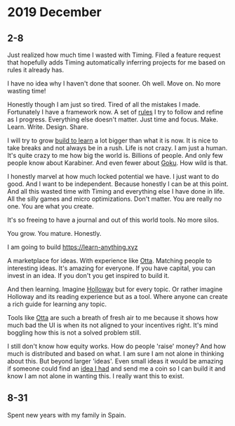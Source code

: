 # 2019 December

## 2-8

Just realized how much time I wasted with Timing. Filed a feature request that hopefully adds Timing automatically inferring projects for me based on rules it already has.

I have no idea why I haven't done that sooner. Oh well. Move on. No more wasting time!

Honestly though I am just so tired. Tired of all the mistakes I made. Fortunately I have a framework now. A set of [rules](../../focusing/rules.md) I try to follow and refine as I progress. Everything else doesn't matter. Just time and focus. Make. Learn. Write. Design. Share.

I will try to grow [build to learn](https://github.com/nikitavoloboev/build-to-learn) a lot bigger than what it is now. It is nice to take breaks and not always be in a rush. Life is not crazy. I am just a human. It's quite crazy to me how big the world is. Billions of people. And only few people know about Karabiner. And even fewer about [Goku](https://github.com/yqrashawn/GokuRakuJoudo). How wild is that.

I honestly marvel at how much locked potential we have. I just want to do good. And I want to be independent. Because honestly I can be at this point. And all this wasted time with Timing and everything else I have done in life. All the silly games and micro optimizations. Don't matter. You are really no one. You are what you create.

It's so freeing to have a journal and out of this world tools. No more silos.

You grow. You mature. Honestly.

I am going to build https://learn-anything.xyz

A marketplace for ideas. With experience like [Otta](https://otta.com). Matching people to interesting ideas. It's amazing for everyone. If you have capital, you can invest in an idea. If you don't you get inspired to build it.

And then learning. Imagine [Holloway](https://www.holloway.com) but for every topic. Or rather imagine Holloway and its reading experience but as a tool. Where anyone can create a rich guide for learning any topic.

Tools like [Otta](https://otta.com) are such a breath of fresh air to me because it shows how much bad the UI is when its not aligned to your incentives right. It's mind boggling how this is not a solved problem still.

I still don't know how equity works. How do people 'raise' money? And how much is distributed and based on what. I am sure I am not alone in thinking about this. But beyond larger 'ideas'. Even small ideas it would be amazing if someone could find an [idea I had](https://trello.com/b/alB1ryRP) and send me a coin so I can build it and know I am not alone in wanting this. I really want this to exist.

## 8-31

Spent new years with my family in Spain.
